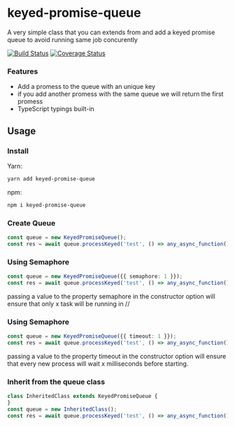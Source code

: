 # keyed-promise-queue

A very simple class that you can extends from and add a keyed promise queue to avoid running same job concurently

[![Build Status](https://travis-ci.org/neckaros/keyed-promise-queue.svg?branch=master)](https://travis-ci.org/neckaros/keyed-promise-queue)
[![Coverage Status](https://coveralls.io/repos/github/neckaros/keyed-promise-queue/badge.svg?branch=master)](https://coveralls.io/github/neckaros/keyed-promise-queue?branch=master)

### Features

 - Add a promess to the queue with an unique key
 - if you add another promess with the same queue we will return the first promess
 - TypeScript typings built-in

## Usage

### Install

Yarn:
 ```sh
yarn add keyed-promise-queue
```

npm:
 ```sh
npm i keyed-promise-queue
```

### Create Queue
 ```typescript
const queue = new KeyedPromiseQueue();
const res = await queue.processKeyed('test', () => any_async_function());
```
### Using Semaphore
 ```typescript
const queue = new KeyedPromiseQueue({{ semaphore: 1 }});
const res = await queue.processKeyed('test', () => any_async_function());

```
passing a value to the property semaphore in the constructor option will ensure that only x task will be running in //
### Using Semaphore
 ```typescript
const queue = new KeyedPromiseQueue({{ timeout: 1 }});
const res = await queue.processKeyed('test', () => any_async_function());

```
passing a value to the property timeout in the constructor option will ensure that every new process will wait x milliseconds before starting.
### Inherit from the queue class
 ```typescript
 class InheritedClass extends KeyedPromiseQueue {
}
const queue = new InheritedClass();
const res = await queue.processKeyed('test', () => any_async_function());
```

